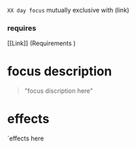 `XX day focus`
mutually exclusive with (link)
### requires
[[Link]]
(Requirements )
# focus description
> "focus discription here"


# effects
`effects here

